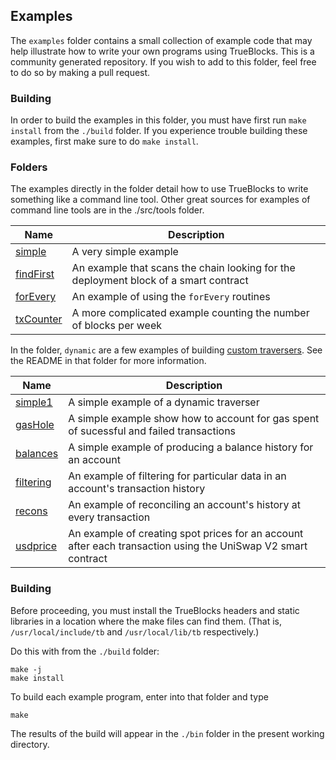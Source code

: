 ## Examples

The `examples` folder contains a small collection of example code that may help illustrate how to write your own programs using TrueBlocks. This is a community generated repository. If you wish to add to this folder, feel free to do so by making a pull request.

### Building

In order to build the examples in this folder, you must have first run `make install` from the `./build` folder. If you experience trouble building these examples, first make sure to do `make install`.

### Folders

The examples directly in the folder detail how to use TrueBlocks to write something like a command line tool. Other great sources for examples of command line tools are in the ./src/tools folder.

| Name                               | Description                                                                          |
| ---------------------------------- | ------------------------------------------------------------------------------------ |
| [simple](./simple/README.md)       | A very simple example                                                                |
| [findFirst](./findFirst/README.md) | An example that scans the chain looking for the deployment block of a smart contract |
| [forEvery](./forEvery/README.md)   | An example of using the `forEvery` routines                                          |
| [txCounter](./txCounter/README.md) | A more complicated example counting the number of blocks per week                    |

In the folder, `dynamic` are a few examples of building [custom traversers](https://docs.trueblocks.io/blog/dynamic-traversers-for-trueblocks/). See the README in that folder for more information.

| Name                                       | Description                                                                                                  |
| ------------------------------------------ | ------------------------------------------------------------------------------------------------------------ |
| [simple1](./dynamic/simple1/README.md)     | A simple example of a dynamic traverser                                                                      |
| [gasHole](./dynamic/gasHole/README.md)     | A simple example show how to account for gas spent of sucessful and failed transactions                      |
| [balances](./dynamic/balances/README.md)   | A simple example of producing a balance history for an account                                               |
| [filtering](./dynamic/filtering/README.md) | An example of filtering for particular data in an account's transaction history                              |
| [recons](./dynamic/recons/README.md)       | An example of reconciling an account's history at every transaction                                          |
| [usdprice](./dynamic/usdprice/README.md)   | An example of creating spot prices for an account after each transaction using the UniSwap V2 smart contract |

### Building

Before proceeding, you must install the TrueBlocks headers and static libraries in a location where the make files can find them. (That is, `/usr/local/include/tb` and `/usr/local/lib/tb` respectively.)

Do this with from the `./build` folder:

```[shell]
make -j
make install
```

To build each example program, enter into that folder and type

```[shell]
make
```

The results of the build will appear in the `./bin` folder in the present working directory.
